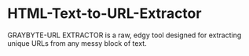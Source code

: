 # HTML-Text-to-URL-Extractor
GRAYBYTE-URL EXTRACTOR is a raw, edgy tool designed for extracting unique URLs from any messy block of text.
